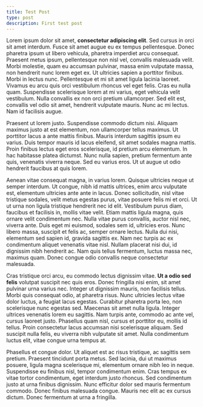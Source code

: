 ```yaml
---
title: Test Post
type: post
description: First test post
---
```


Lorem ipsum dolor sit amet, **consectetur adipiscing elit**. Sed cursus in orci sit amet interdum. Fusce sit amet augue eu ex tempus pellentesque. Donec pharetra ipsum ut libero vehicula, pharetra imperdiet arcu consequat. Praesent metus ipsum, pellentesque non nisl vel, convallis malesuada velit. Morbi molestie, quam eu accumsan pulvinar, massa enim vulputate massa, non hendrerit nunc lorem eget ex. Ut ultricies sapien a porttitor finibus. Morbi in lectus nunc. Pellentesque et mi sit amet ligula lacinia laoreet. Vivamus eu arcu quis orci vestibulum rhoncus vel eget felis. Cras eu nulla quam. Suspendisse scelerisque lorem at mi varius, eget vehicula velit vestibulum. Nulla convallis ex non orci pretium ullamcorper. Sed elit est, convallis vel odio sit amet, hendrerit vulputate mauris. Nunc ac mi lectus. Nam id facilisis augue.

Praesent ut lorem justo. Suspendisse commodo dictum nisi. Aliquam maximus justo at est elementum, non ullamcorper tellus maximus. Ut porttitor lacus a ante mattis finibus. Mauris interdum sagittis ipsum eu varius. Duis tempor mauris id lacus eleifend, sit amet sodales magna mattis. Proin finibus lectus eget eros scelerisque, id pretium arcu elementum. In hac habitasse platea dictumst. Nunc nulla sapien, pretium fermentum ante quis, venenatis viverra neque. Sed eu varius eros. Ut ut augue ut odio hendrerit faucibus at quis lorem.

Aenean vitae consequat magna, in varius lorem. Quisque ultricies neque ut semper interdum. Ut congue, nibh id mattis ultrices, enim arcu vulputate est, elementum ultricies ante ante in lacus. Donec sollicitudin, nisl vitae tristique sodales, velit metus egestas purus, vitae posuere felis mi et orci. Ut ut urna non ligula tristique hendrerit nec id elit. Vestibulum purus diam, faucibus et facilisis in, mollis vitae velit. Etiam mattis ligula magna, quis ornare velit condimentum nec. Nulla vitae purus convallis, auctor nisl nec, viverra ante. Duis eget mi euismod, sodales sem id, ultricies eros. Nunc libero massa, suscipit et felis ac, semper ornare lectus. Nulla dui nisi, elementum sed sapien id, gravida sagittis ex. Nam nec turpis ac ex condimentum aliquet venenatis vitae nisl. Nullam placerat nisi dui, id dignissim nibh hendrerit ac. Nam quis tellus fermentum, luctus massa nec, maximus quam. Donec congue odio convallis neque consectetur malesuada.

Cras tristique orci arcu, eu commodo lectus dignissim vitae. **Ut a odio sed felis** volutpat suscipit nec quis eros. Donec fringilla nisi enim, sit amet pulvinar urna varius nec. Integer ut dignissim mauris, non facilisis tellus. Morbi quis consequat odio, at pharetra risus. Nunc ultricies lectus vitae dolor luctus, a feugiat lacus egestas. Curabitur pharetra porta leo, non scelerisque nunc egestas sed. Maecenas sit amet nulla ligula. Integer ultrices venenatis lorem eu sagittis. Nam turpis ante, commodo ac ante vel, cursus laoreet justo. Phasellus quam nisl, cursus et porttitor eu, mollis id tellus. Proin consectetur lacus accumsan nisi scelerisque aliquam. Sed suscipit nulla felis, eu viverra nibh vulputate sit amet. Nulla condimentum luctus elit, vitae congue urna tempus at.

Phasellus et congue dolor. Ut aliquet est ac risus tristique, ac sagittis sem pretium. Praesent tincidunt porta metus. Sed lacinia, dui ut maximus posuere, ligula magna scelerisque mi, elementum ornare nibh leo in neque. Suspendisse eu finibus nisl, tempor condimentum enim. Cras tempus ex vitae tortor condimentum, eget interdum justo rhoncus. Sed condimentum justo at urna finibus dignissim. Nunc efficitur dolor sed mauris fermentum commodo. Donec finibus malesuada congue. Mauris nec elit ac ex cursus dictum. Donec fermentum at urna a fringilla.

